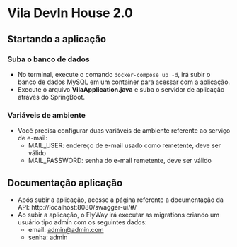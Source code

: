 # Vila DevIn House 2.0

## Startando a aplicação
### Suba o banco de dados
- No terminal, execute o comando `docker-compose up -d`, irá subir o banco de dados MySQL em um container para acessar com a aplicação.
- Execute o arquivo **VilaApplication.java** e suba o servidor de aplicação através do SpringBoot.

### Variáveis de ambiente
- Você precisa configurar duas variáveis de ambiente referente ao serviço de e-mail:
  - MAIL_USER: endereço de e-mail usado como remetente, deve ser válido
  - MAIL_PASSWORD: senha do e-mail remetente, deve ser válido

## Documentação aplicação
- Após subir a aplicação, acesse a página referente a documentação da API: http://localhost:8080/swagger-ui/#/
- Ao subir a aplicação, o FlyWay irá executar as migrations criando um usuário tipo admin com os seguintes dados:
  - email: admin@admin.com
  - senha: admin